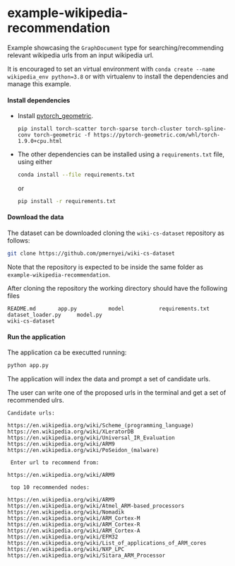 # example-wikipedia-recommendation

Example showcasing  the `GraphDocument` type for searching/recommending relevant wikipedia urls from an input wikipedia url.

It is encouraged to set an virtual environment with `conda create --name wikipedia_env python=3.8`
or with virtualenv to install the dependencies and manage this example.



#### Install dependencies

- Install [pytorch_geometric](https://pytorch-geometric.readthedocs.io/en/latest/notes/installation.html).

  ```
  pip install torch-scatter torch-sparse torch-cluster torch-spline-conv torch-geometric -f https://pytorch-geometric.com/whl/torch-1.9.0+cpu.html
  ```

- The other dependencies can be installed using a `requirements.txt` file, using either

  ```bash
  conda install --file requirements.txt
  ```

  or 

  ```bash
  pip install -r requirements.txt
  ```

  

  

#### Download the data

The dataset can be downloaded cloning the `wiki-cs-dataset` repository as follows:

```bash
git clone https://github.com/pmernyei/wiki-cs-dataset
```

Note that the  repository is expected to be inside the same folder as `example-wikipedia-recommendation`.

After cloning the repository the working directory should have the following files

```
README.md		app.py			model			requirements.txt  dataset_loader.py 	model.py	
wiki-cs-dataset
```



#### Run the application

The application ca be executted running:

``````bash
python app.py 
``````

The application will index the data and prompt a set of candidate urls.

The user can write one of the proposed urls in the terminal and get a set of recommended ulrs.

```
Candidate urls:

https://en.wikipedia.org/wiki/Scheme_(programming_language)
https://en.wikipedia.org/wiki/XLeratorDB
https://en.wikipedia.org/wiki/Universal_IR_Evaluation
https://en.wikipedia.org/wiki/ARM9
https://en.wikipedia.org/wiki/PoSeidon_(malware)

 Enter url to recommend from:

https://en.wikipedia.org/wiki/ARM9

 top 10 recommended nodes:

https://en.wikipedia.org/wiki/ARM9
https://en.wikipedia.org/wiki/Atmel_ARM-based_processors
https://en.wikipedia.org/wiki/Nomadik
https://en.wikipedia.org/wiki/ARM_Cortex-M
https://en.wikipedia.org/wiki/ARM_Cortex-R
https://en.wikipedia.org/wiki/ARM_Cortex-A
https://en.wikipedia.org/wiki/EFM32
https://en.wikipedia.org/wiki/List_of_applications_of_ARM_cores
https://en.wikipedia.org/wiki/NXP_LPC
https://en.wikipedia.org/wiki/Sitara_ARM_Processor
```



